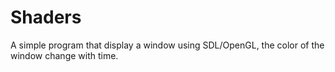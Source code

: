 # Shaders
A simple program that display a window using SDL/OpenGL, the color of the window change with time.
